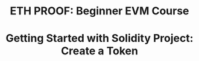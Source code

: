 <h1 align="center">ETH PROOF: Beginner EVM Course</h1>
<h1 align="center">Getting Started with Solidity Project: Create a Token</h1>
